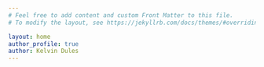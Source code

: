 ```yaml
---
# Feel free to add content and custom Front Matter to this file.
# To modify the layout, see https://jekyllrb.com/docs/themes/#overriding-theme-defaults

layout: home
author_profile: true
author: Kelvin Dules
---
```


<script language="JavaScript1.2" src="http://www.kirupa.com/snow2.js"></script>
